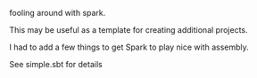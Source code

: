 fooling around with spark. 

This may be useful as a template for creating additional projects.

I had to add a few things to get Spark to play nice with assembly.

See simple.sbt for details
